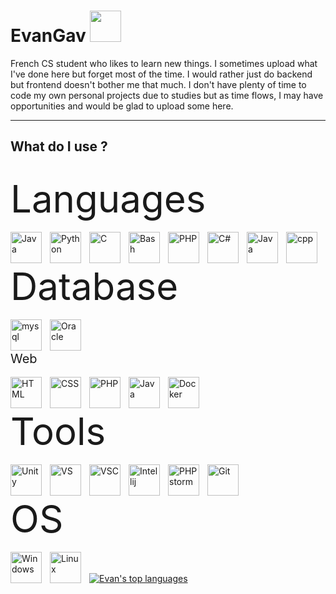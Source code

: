 # EvanGav <img src="https://cdn.discordapp.com/emojis/816774859378917406.gif?size=96&quality=lossless" width=50>

French CS student who likes to learn new things. I sometimes upload what I've done here but forget most of the time. I would rather just do backend but frontend doesn't bother me that much. I don't have plenty of time to code my own personal projects due to studies but as time flows, I may have opportunities and would be glad to upload some here.

---
## What do I use ?
<br>

<summary style="font-size : 60px"> Languages </summary>
<br>
<img align="left" alt="Java" width="50px" style="padding-right : 10px;" src="https://cdn.jsdelivr.net/gh/devicons/devicon/icons/java/java-original.svg"> <img align="left" alt="Python" width="50px" style="padding-right : 10px;" src="https://cdn.jsdelivr.net/gh/devicons/devicon/icons/python/python-original.svg" />   <img align="left" alt="C" width="50px" style="padding-right : 10px;" src="https://cdn.jsdelivr.net/gh/devicons/devicon/icons/c/c-original.svg" /> <img align="left" alt="Bash" width="50px" style="padding-right : 10px;" src="https://cdn.jsdelivr.net/gh/devicons/devicon/icons/bash/bash-original.svg" /> <img align="left" alt="PHP" width="50px" style="padding-right : 10px;" src="https://cdn.jsdelivr.net/gh/devicons/devicon/icons/php/php-original.svg" /> <img align="left" alt="C#" width="50px" style="padding-right : 10px;"  src="https://cdn.jsdelivr.net/gh/devicons/devicon/icons/csharp/csharp-original.svg" /> <img align="left" alt="Java" width="50px" style="padding-right : 10px;" src="https://cdn.jsdelivr.net/gh/devicons/devicon/icons/javascript/javascript-original.svg" /> <img align="left" alt="cpp" width="50px" style="padding-right : 10px;" src="https://cdn.jsdelivr.net/gh/devicons/devicon/icons/cplusplus/cplusplus-original.svg" />

<br>
<br>


<br>



<summary style="font-size:60px"> Database</summary>
<br>
<img align="left" alt="mysql" width="50px" style="padding-right : 10px;" src="https://cdn.jsdelivr.net/gh/devicons/devicon/icons/mysql/mysql-original-wordmark.svg" /> <img align="left" alt="Oracle" width="50px" style="padding-right : 10px;" src="https://cdn.jsdelivr.net/gh/devicons/devicon/icons/oracle/oracle-original.svg" />
<br>
<br>
<br>

<summary style="font-size : 20px" >Web</summary>
<br>
<img align="left" alt="HTML" width="50px" style="padding-right : 10px;" src="https://cdn.jsdelivr.net/gh/devicons/devicon/icons/html5/html5-original.svg" /> <img align="left" alt="CSS" width="50px" style="padding-right : 10px;" src="https://cdn.jsdelivr.net/gh/devicons/devicon/icons/css3/css3-original.svg" /> <img align="left" alt="PHP" width="50px" style="padding-right : 10px;" src="https://cdn.jsdelivr.net/gh/devicons/devicon/icons/php/php-original.svg" /> <img align="left" alt="Java" width="50px" style="padding-right : 10px;" src="https://cdn.jsdelivr.net/gh/devicons/devicon/icons/javascript/javascript-original.svg" /> <img align="left" alt="Docker" width="50px" style="padding-right : 10px;" src="https://cdn.jsdelivr.net/gh/devicons/devicon/icons/docker/docker-plain-wordmark.svg" />
<br>
<br>


<br> 


<summary style="font-size:60px">Tools</summary> 
<br>
<img  align="left" alt="Unity" width="50px" style="padding-right : 10px;" src="https://store-speedtree-com.exactdn.com/site-assets/uploads/Unity-Logo-White.png?strip=all&lossy=1&quality=73&zoom=1&resize=1200%2C720&ssl=1" /> <img  align="left" alt="VS" width="50px" style="padding-right : 10px;" src="https://cdn.jsdelivr.net/gh/devicons/devicon/icons/visualstudio/visualstudio-plain.svg" /> <img  align="left" alt="VSC" width="50px" style="padding-right : 10px;" src="https://cdn.jsdelivr.net/gh/devicons/devicon/icons/vscode/vscode-original.svg" /> <img  align="left" alt="Intellij" width="50px" style="padding-right : 10px;" src="https://cdn.jsdelivr.net/gh/devicons/devicon/icons/intellij/intellij-original.svg" /> <img  align="left" alt="PHPstorm" width="50px" style="padding-right : 10px;" src="https://cdn.jsdelivr.net/gh/devicons/devicon/icons/phpstorm/phpstorm-original.svg" /> <img  align="left" alt="Git" width="50px" style="padding-right : 10px;" src="https://cdn.jsdelivr.net/gh/devicons/devicon/icons/git/git-original.svg" />
<br>
<br>
<br>

<summary style="font-size:60px"> OS </summary>
<br>
<img align="left" alt="Windows" width="50px" style="padding-right : 10px;" src="https://cdn.jsdelivr.net/gh/devicons/devicon/icons/windows8/windows8-original.svg" /> <img align="left" alt="Linux" width="50px" style="padding-right : 10px;" src="https://cdn.jsdelivr.net/gh/devicons/devicon/icons/linux/linux-original.svg" />
<br>
  
<br>

<a href="https://github.com/anuraghazra/github-readme-stats">
  <img align="center" src="https://github-readme-stats.vercel.app/api/top-langs/?username=EvanGav&theme=react&hide_border=true&layout=compact" alt="Evan's top languages" />
</a>

